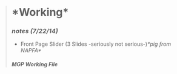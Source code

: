 <blockquote>

<h1>*Working*</h1>


<h3><em>notes (7/22/14)</em></h3>
<ul>	
	<li>Front Page Slider (3 Slides -seriously not serious-)<em>*pig from NAPFA*</em></li>
</ul>

<h4><em>MGP Working File</em></h4>
</blockquote>
